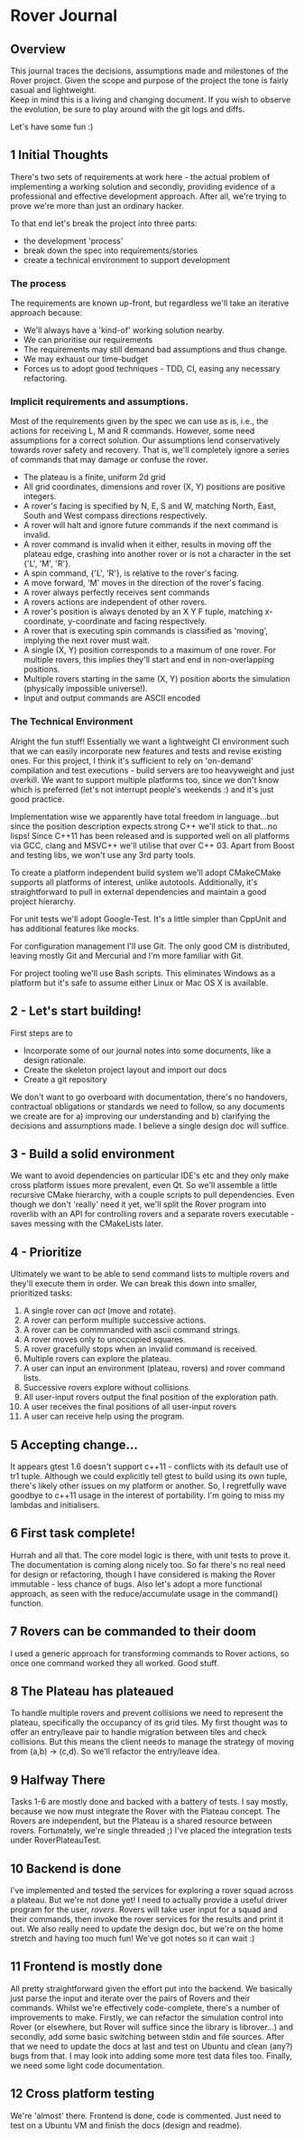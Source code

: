 Rover Journal
=============

Overview
--------

This journal traces the decisions, assumptions made and milestones of the Rover project.  Given the scope and purpose of the project the tone is fairly casual and lightweight.  
Keep in mind this is a living and changing document.  If you wish to observe the evolution, be sure to play around with the git logs and diffs.

Let's have some fun :)

1 Initial Thoughts
------------------

There's two sets of requirements at work here - the actual problem of implementing a working solution and secondly, providing evidence of a professional and effective development approach. After all, we're trying to prove we're more than just an ordinary hacker.

To that end let's break the project into three parts:
 * the development 'process'
 * break down the spec into requirements/stories
 * create a technical environment to support development


### The process

The requirements are known up-front, but regardless we'll take an iterative approach because:
  * We'll always have a 'kind-of' working solution nearby.
  * We can prioritise our requirements
  * The requirements may still demand bad assumptions and thus change.
  * We may exhaust our time-budget
  * Forces us to adopt good techniques - TDD, CI, easing any necessary refactoring.


### Implicit requirements and assumptions.

Most of the requirements given by the spec we can use as is, i.e., the actions for receiving L, M and R commands.  However, some need assumptions for a correct solution. Our assumptions lend conservatively towards rover safety and recovery.  That is, we'll completely ignore a series of commands that may damage or confuse the rover.

* The plateau is a finite, uniform 2d grid
* All grid coordinates, dimensions and rover (X, Y) positions are positive integers.
* A rover's facing is specified by N, E, S and W, matching North, East, South and West compass directions respectively.
* A rover will halt and ignore future commands if the next command is invalid.
* A rover command is invalid when it either, results in moving off the plateau edge, crashing into another rover or is not a character in the set {'L', 'M', 'R'}.
* A spin command, {'L', 'R'}, is relative to the rover's facing.
* A move forward, 'M' moves in the direction of the rover's facing.
* A rover always perfectly receives sent commands
* A rovers actions are independent of other rovers.
* A rover's position is always denoted by an X Y F tuple, matching x-coordinate, y-coordinate and facing respectively.
* A rover that is executing spin commands is classified as 'moving', implying the next rover must wait.
* A single (X, Y) position corresponds to a maximum of one rover.  For multiple rovers,
this implies they'll start and end in non-overlapping positions.
* Multiple rovers starting in the same (X, Y) position aborts the simulation (physically impossible universe!).
* Input and output commands are ASCII encoded


### The Technical Environment

Alright the fun stuff! Essentially we want a lightweight CI environment such that we 
can easily incorporate new features and tests and revise existing ones.  For this project, I think it's sufficient to rely on 'on-demand' compilation and test executions - build servers are too heavyweight and just overkill. We want to support multiple platforms too, since we don't know which is preferred (let's not interrupt people's weekends :) and it's just good practice. 

Implementation wise we apparently have total freedom in language…but since the position description expects strong C++ we'll stick to that…no lisps! Since C++11 has been released and is supported well on all platforms via GCC, clang and MSVC++ we'll utilise that over C++ 03.  Apart from Boost and testing libs, we won't use any 3rd party tools.

To create a platform independent build system we'll adopt CMakeCMake supports all platforms of interest, unlike autotools. Additionally, it's straightforward to pull in external dependencies and maintain a good project hierarchy.

For unit tests we'll adopt Google-Test.  It's a little simpler than CppUnit and has additional features like mocks.

For configuration management I'll use Git.  The only good CM is distributed, leaving mostly Git and Mercurial and I'm more familiar with Git.

For project tooling we'll use Bash scripts.  This eliminates Windows as a platform but it's safe to assume either Linux or Mac OS X is available.


## 2 - Let's start building!

First steps are to
* Incorporate some of our journal notes into some documents, like a design rationale.
* Create the skeleton project layout and import our docs
* Create a git repository

We don't want to go overboard with documentation, there's no handovers, contractual obligations or standards
we need to follow, so any documents we create are for a) improving our understanding and b) clarifying 
the decisions and assumptions made.  I believe a single design doc will suffice.

## 3 - Build a solid environment

We want to avoid dependencies on particular IDE's etc and they only make cross platform 
issues more prevalent, even Qt.  So we'll assemble a little recursive CMake hierarchy,
with a couple scripts to pull dependencies.  Even though we don't 'really' need it yet,
we'll split the Rover program into roverlib with an API for controlling rovers and a separate
rovers executable - saves messing with the CMakeLists later.


## 4 - Prioritize

Ultimately we want to be able to send command lists to multiple rovers 
and they'll execute them in order. We can break this down into smaller,
prioritized tasks:

1. A single rover can _act_ (move and rotate).
2. A rover can perform multiple successive actions.
3. A rover can be commmanded with ascii command strings.
4. A rover moves only to unoccupied squares.
5. A rover gracefully stops when an invalid command is received.
6. Multiple rovers can explore the plateau.
7. A user can input an environment (plateau, rovers) and rover command lists.
8. Successive rovers explore without collisions.
9. All user-input rovers output the final position of the exploration path.
9. A user receives the final positions of all user-input rovers 
10. A user can receive help using the program.

## 5 Accepting change...

It appears gtest 1.6 doesn't support c++11 - conflicts with its default use
of tr1 tuple.  Although we could explicitly tell gtest to build using
its own tuple, there's likely other issues on my platform or another.  So,
I regretfully wave goodbye to c++11 usage in the interest of portability.
I'm going to miss my lambdas and initialisers.

## 6 First task complete!

Hurrah and all that.  The core model logic is there, with unit tests to prove it.  The documentation is coming along nicely too.  So far there's no real need for design or refactoring, though I have considered is making the Rover immutable - less chance of bugs. Also let's adopt a more functional 
approach, as seen with the reduce/accumulate usage in the command() function.

## 7 Rovers can be commanded to their doom

I used a generic approach for transforming commands to Rover actions, so once one command worked they all worked.  Good stuff.  

## 8 The Plateau has plateaued
To handle multiple rovers and prevent collisions we need to represent the plateau, specifically the occupancy of its grid tiles.  My first thought was to offer
an entry/leave pair to handle migration between tiles and check collisions.  But
this means the client needs to manage the strategy of moving from (a,b) -> (c,d).
So we'll refactor the entry/leave idea.

## 9 Halfway There
Tasks 1-6 are mostly done and backed with a battery of tests. I say mostly, because we now must integrate the Rover with the Plateau concept.  The Rovers are independent, but the Plateau is a shared resource between rovers.  Fortunately, we're single threaded ;)
I've placed the integration tests under RoverPlateauTest.

## 10 Backend is done
I've implemented and tested the services for exploring a rover squad across a plateau.  But we're not done yet! I need to actually provide a useful driver program for the user, _rovers_.  Rovers will take user input for a squad and their commands, then invoke the rover services for the results and print it out. We also really need to update the design doc, but we're on the home stretch and having too much fun! We've got notes so it can wait :)

## 11 Frontend is mostly done
All pretty straightforward given the effort put into the backend.  We basically just parse the input and iterate over the pairs of Rovers and their commands.  Whilst we're effectively code-complete, there's a number of improvements to make.  Firstly, we can
refactor the simulation control into Rover (or elsewhere, but Rover will suffice since
the library is librover...) and secondly, add some basic switching between stdin and 
file sources.  After that we need to update the docs at last and test on Ubuntu and 
clean (any?) bugs from that.  I may look into adding some more test data files too.
Finally, we need some light code documentation.

## 12 Cross platform testing
We're 'almost' there.  Frontend is done, code is commented.  Just need to test 
on a Ubuntu VM and finish the docs (design and readme).


